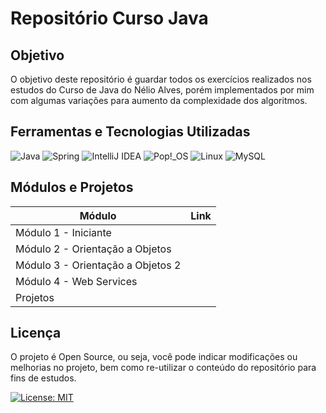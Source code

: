 # Repositório Curso Java

## Objetivo

O objetivo deste repositório é guardar todos os exercícios realizados nos estudos do Curso de Java do Nélio Alves, porém implementados por mim com algumas variações para aumento da complexidade dos algoritmos.

## Ferramentas e Tecnologias Utilizadas

![Java](https://img.shields.io/badge/java-%23ED8B00.svg?style=for-the-badge&logo=java&logoColor=white)
![Spring](https://img.shields.io/badge/spring-%236DB33F.svg?style=for-the-badge&logo=spring&logoColor=white)
![IntelliJ IDEA](https://img.shields.io/badge/IntelliJIDEA-000000.svg?style=for-the-badge&logo=intellij-idea&logoColor=white)
![Pop!\_OS](https://img.shields.io/badge/Pop!_OS-48B9C7?style=for-the-badge&logo=Pop!_OS&logoColor=white)
![Linux](https://img.shields.io/badge/Linux-FCC624?style=for-the-badge&logo=linux&logoColor=black)
![MySQL](https://img.shields.io/badge/mysql-%2300f.svg?style=for-the-badge&logo=mysql&logoColor=white)


## Módulos e Projetos

Módulo   | Link
--------- | ---------
Módulo 1 - Iniciante | 
Módulo 2 - Orientação a Objetos | 
Módulo 3 - Orientação a Objetos 2 | 
Módulo 4 - Web Services |
Projetos |

## Licença

O projeto é Open Source, ou seja, você pode indicar modificações ou melhorias no projeto, bem como re-utilizar o conteúdo do repositório para fins de estudos.

[![License: MIT](https://img.shields.io/badge/License-MIT-yellow.svg)](https://opensource.org/licenses/MIT)


